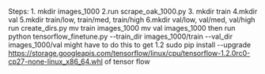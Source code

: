 Steps:
	1. mkdir images_1000
	2.run scrape_oak_1000.py
	3. mkdir train
	4.mkdir val
	5.mkdir train/low, train/med, train/high
	6.mkdir val/low, val/med, val/high
	run create_dirs.py
	mv train images_1000
	mv val images_1000
	then run python tensorflow_finetune.py --train_dir images_1000/train --val_dir images_1000/val
	might have to do this to get 1.2
	sudo pip install --upgrade https://storage.googleapis.com/tensorflow/linux/cpu/tensorflow-1.2.0rc0-cp27-none-linux_x86_64.whl
	of tensor flow
